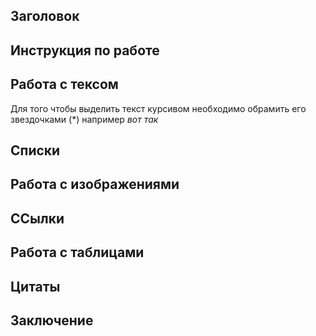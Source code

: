 ## Заголовок

## Инструкция по работе

## Работа с тексом

Для того чтобы выделить текст курсивом необходимо обрамить его звездочками (*) например *вот так*

## Списки

## Работа с изображениями

## ССылки

## Работа с таблицами

## Цитаты

## Заключение
